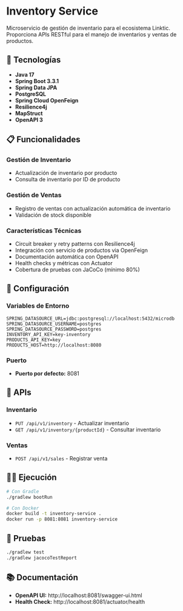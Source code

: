 # Inventory Service

Microservicio de gestión de inventario para el ecosistema Linktic. Proporciona APIs RESTful para el manejo de inventarios y ventas de productos.

## 🚀 Tecnologías

- **Java 17**
- **Spring Boot 3.3.1**
- **Spring Data JPA**
- **PostgreSQL**
- **Spring Cloud OpenFeign**
- **Resilience4j**
- **MapStruct**
- **OpenAPI 3**

## 📋 Funcionalidades

### Gestión de Inventario
- Actualización de inventario por producto
- Consulta de inventario por ID de producto

### Gestión de Ventas
- Registro de ventas con actualización automática de inventario
- Validación de stock disponible

### Características Técnicas
- Circuit breaker y retry patterns con Resilience4j
- Integración con servicio de productos via OpenFeign
- Documentación automática con OpenAPI
- Health checks y métricas con Actuator
- Cobertura de pruebas con JaCoCo (mínimo 80%)

## 🔧 Configuración

### Variables de Entorno
```properties
SPRING_DATASOURCE_URL=jdbc:postgresql://localhost:5432/microdb
SPRING_DATASOURCE_USERNAME=postgres
SPRING_DATASOURCE_PASSWORD=postgres
INVENTORY_API_KEY=key-inventory
PRODUCTS_API_KEY=key
PRODUCTS_HOST=http://localhost:8080
```

### Puerto
- **Puerto por defecto:** 8081

## 📡 APIs

### Inventario
- `PUT /api/v1/inventory` - Actualizar inventario
- `GET /api/v1/inventory/{productId}` - Consultar inventario

### Ventas
- `POST /api/v1/sales` - Registrar venta

## 🏃‍♂️ Ejecución

```bash
# Con Gradle
./gradlew bootRun

# Con Docker
docker build -t inventory-service .
docker run -p 8081:8081 inventory-service
```

## 🧪 Pruebas

```bash
./gradlew test
./gradlew jacocoTestReport
```

## 📚 Documentación

- **OpenAPI UI:** http://localhost:8081/swagger-ui.html
- **Health Check:** http://localhost:8081/actuator/health